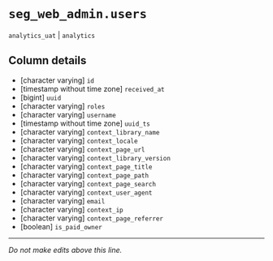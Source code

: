 # `seg_web_admin.users`
`analytics_uat` | `analytics`

## Column details
* [character varying] `id`
* [timestamp without time zone] `received_at`
* [bigint]    `uuid`
* [character varying] `roles`
* [character varying] `username`
* [timestamp without time zone] `uuid_ts`
* [character varying] `context_library_name`
* [character varying] `context_locale`
* [character varying] `context_page_url`
* [character varying] `context_library_version`
* [character varying] `context_page_title`
* [character varying] `context_page_path`
* [character varying] `context_page_search`
* [character varying] `context_user_agent`
* [character varying] `email`
* [character varying] `context_ip`
* [character varying] `context_page_referrer`
* [boolean]   `is_paid_owner`

-------------------------------------------------------------------------------
*Do not make edits above this line.*
